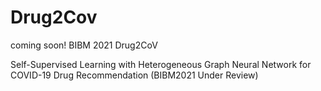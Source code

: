 # Drug2Cov
coming soon!
BIBM 2021 Drug2CoV

Self-Supervised Learning with Heterogeneous Graph Neural Network for COVID-19 Drug Recommendation (BIBM2021 Under Review)
